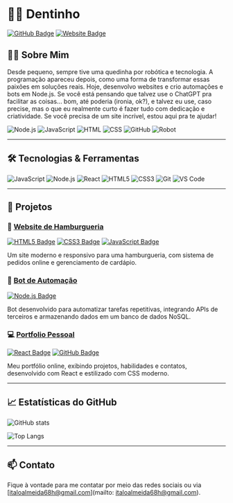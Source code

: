 # 👨‍💻 **Dentinho** 

[![GitHub Badge](https://img.shields.io/badge/-GitHub-181717?style=flat-square&logo=github&logoColor=white&link=https://github.com/seu-usuario)](https://github.com/seu-usuario)
[![Website Badge](https://img.shields.io/badge/-Website-brightgreen?style=flat-square&logo=Google-Chrome&logoColor=white&link=https://dentinhojs.github.io/meu-portifolio)](https://dentinhojs.github.io/meu-portifolio)

## 🧑‍🚀 Sobre Mim
Desde pequeno, sempre tive uma quedinha por robótica e tecnologia. A programação apareceu depois, como uma forma de transformar essas paixões em soluções reais. Hoje, desenvolvo websites e crio automações e bots em Node.js. Se você está pensando que talvez use o ChatGPT pra facilitar as coisas... bom, até poderia (ironia, ok?), e talvez eu use, caso precise, mas o que eu realmente curto é fazer tudo com dedicação e criatividade. Se você precisa de um site incrível, estou aqui pra te ajudar!

![Node.js](https://img.shields.io/badge/Node.js-43853D?style=for-the-badge&logo=node.js&logoColor=white) 
![JavaScript](https://img.shields.io/badge/JavaScript-F7DF1E?style=for-the-badge&logo=javascript&logoColor=black) 
![HTML](https://img.shields.io/badge/HTML5-E34F26?style=for-the-badge&logo=html5&logoColor=white) 
![CSS](https://img.shields.io/badge/CSS3-1572B6?style=for-the-badge&logo=css3&logoColor=white) 
![GitHub](https://img.shields.io/badge/GitHub-181717?style=for-the-badge&logo=github&logoColor=white) 
![Robot](https://img.shields.io/badge/Robot-00A6A6?style=for-the-badge&logo=robot-framework&logoColor=white)

---

## 🛠️ Tecnologias & Ferramentas

![JavaScript](https://img.shields.io/badge/-JavaScript-F7DF1E?style=flat-square&logo=javascript&logoColor=black)
![Node.js](https://img.shields.io/badge/-Node.js-339933?style=flat-square&logo=node-dot-js&logoColor=white)
![React](https://img.shields.io/badge/-React-61DAFB?style=flat-square&logo=react&logoColor=black)
![HTML5](https://img.shields.io/badge/-HTML5-E34F26?style=flat-square&logo=html5&logoColor=white)
![CSS3](https://img.shields.io/badge/-CSS3-1572B6?style=flat-square&logo=css3&logoColor=white)
![Git](https://img.shields.io/badge/-Git-F05032?style=flat-square&logo=git&logoColor=white)
![VS Code](https://img.shields.io/badge/-VS_Code-007ACC?style=flat-square&logo=visual-studio-code&logoColor=white)

---

## 🚀 Projetos

### 🍔 **[Website de Hamburgueria](https://github.com/seu-usuario/hamburgueria-website)** 
[![HTML5 Badge](https://img.shields.io/badge/-HTML5-E34F26?style=flat-square&logo=html5&logoColor=white)](https://github.com/seu-usuario/hamburgueria-website) 
[![CSS3 Badge](https://img.shields.io/badge/-CSS3-1572B6?style=flat-square&logo=css3&logoColor=white)](https://github.com/seu-usuario/hamburgueria-website)
[![JavaScript Badge](https://img.shields.io/badge/-JavaScript-F7DF1E?style=flat-square&logo=javascript&logoColor=black)](https://github.com/seu-usuario/hamburgueria-website)

Um site moderno e responsivo para uma hamburgueria, com sistema de pedidos online e gerenciamento de cardápio.

### 🤖 **[Bot de Automação](https://github.com/seu-usuario/bot-automacao)**
[![Node.js Badge](https://img.shields.io/badge/-Node.js-339933?style=flat-square&logo=node-dot-js&logoColor=white)](https://github.com/seu-usuario/bot-automacao)

Bot desenvolvido para automatizar tarefas repetitivas, integrando APIs de terceiros e armazenando dados em um banco de dados NoSQL.

### 💻 **[Portfolio Pessoal](https://github.com/seu-usuario/portfolio)**
[![React Badge](https://img.shields.io/badge/-React-61DAFB?style=flat-square&logo=react&logoColor=black)](https://github.com/seu-usuario/portfolio)
[![GitHub Badge](https://img.shields.io/badge/-GitHub-181717?style=flat-square&logo=github&logoColor=white)](https://github.com/seu-usuario/portfolio)

Meu portfólio online, exibindo projetos, habilidades e contatos, desenvolvido com React e estilizado com CSS moderno.

---

## 📈 Estatísticas do GitHub

![GitHub stats](https://github-readme-stats.vercel.app/api?username=seu-usuario&show_icons=true&theme=radical)

![Top Langs](https://github-readme-stats.vercel.app/api/top-langs/?username=seu-usuario&layout=compact&theme=radical)

---

## 📫 Contato
Fique à vontade para me contatar por meio das redes sociais ou via [italoalmeida68h@gmail.com](mailto: italoalmeida68h@gmail.com).
